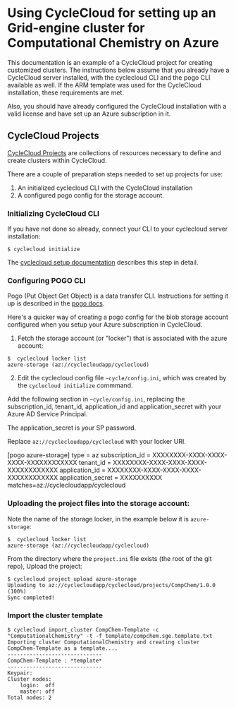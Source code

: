# Using CycleCloud for setting up an Grid-engine cluster for Computational Chemistry on Azure

This documentation is an example of a CycleCloud project for creating customized clusters. The instructions below assume that you already have a CycleCloud server installed, with the cyclecloud CLI and the pogo CLI available as well. If the ARM template was used for the CycleCloud installation, these requirements are met.

Also, you should have already configured the CycleCloud installation with a valid license and have set up an Azure subscription in it.


## CycleCloud Projects

[CycleCloud Projects](https://docs.cyclecomputing.com/administrator-guide-v6.5.5/projects) are collections of resources necessary to define and create clusters within CycleCloud. 

There are a couple of preparation steps needed to set up projects for use:
1. An initialized cyclecloud CLI with the CycleCloud installation
2. A configured pogo config for the storage account.

### Initializing CycleCloud CLI
If you have not done so already, connect your CLI to your cyclecloud server installation:
```
$ cyclecloud initialize
```
The [cyclecloud setup documentation](https://docs.cyclecomputing.com/installation-guide-v6.6.0/install_cli#CLI_Configuration) describes this step in detail.

### Configuring POGO CLI

Pogo (Put Object Get Object) is a data transfer CLI. Instructions for setting it up is described in the [pogo docs](https://docs.cyclecomputing.com/administrator-guide-v6.6.0/pogo/pogo_config).

Here's a quicker way of creating a pogo config for the blob storage account configured when you setup your Azure subscription in CycleCloud.

1. Fetch the storage account (or "locker") that is associated with the azure account:

```
$  cyclecloud locker list
azure-storage (az://cyclecloudapp/cyclecloud)
```

2. Edit the cyclecloud config file `~cycle/config.ini`, which was created by the `cyclecloud initialize` commmand.

Add the following section in `~cycle/config.ini`, replacing the subscription_id, tenant_id, application_id and application_secret with your Azure AD Service Principal.

The application_secret is your SP password.

Replace `az://cyclecloudapp/cyclecloud` with your locker URI.

[pogo azure-storage]
type = az
subscription_id = XXXXXXXX-XXXX-XXXX-XXXX-XXXXXXXXXXXX
tenant_id = XXXXXXXX-XXXX-XXXX-XXXX-XXXXXXXXXXXX
application_id = XXXXXXXX-XXXX-XXXX-XXXX-XXXXXXXXXXXX
application_secret = XXXXXXXXXX
matches=az://cyclecloudapp/cyclecloud


### Uploading the project files into the storage account:

Note the name of the storage locker, in the example below it is `azure-storage`:
```
$  cyclecloud locker list
azure-storage (az://cyclecloudapp/cyclecloud)
```

From the directory where the `project.ini` file exists (the root of the git repo), Upload the project:
```
$ cyclecloud project upload azure-storage
Uploading to az://cyclecloudapp/cyclecloud/projects/CompChem/1.0.0 (100%)
Sync completed!
```

### Import the cluster template

```
$ cyclecloud import_cluster CompChem-Template -c "ComputationalChemistry" -t -f template/compchem.sge.template.txt
Importing cluster ComputationalChemistry and creating cluster CompChem-Template as a template....
------------------------------
CompChem-Template : *template*
------------------------------
Keypair:
Cluster nodes:
    login:  off
    master: off
Total nodes: 2
```











